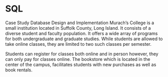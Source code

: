 # SQL
Case Study Database Design and Implementation
Murach’s College is a small institution located in Suffolk County, Long Island. It consists of a diverse student and faculty population. It offers a wide array of programs for both undergraduate and graduate studies. While students are allowed to take online classes, they are limited to two such classes per semester.
 
Students can register for classes both online and in person however, they can only pay for classes online. The bookstore which is located in the center of the campus, facilitates students with new purchases as well as book rentals.
